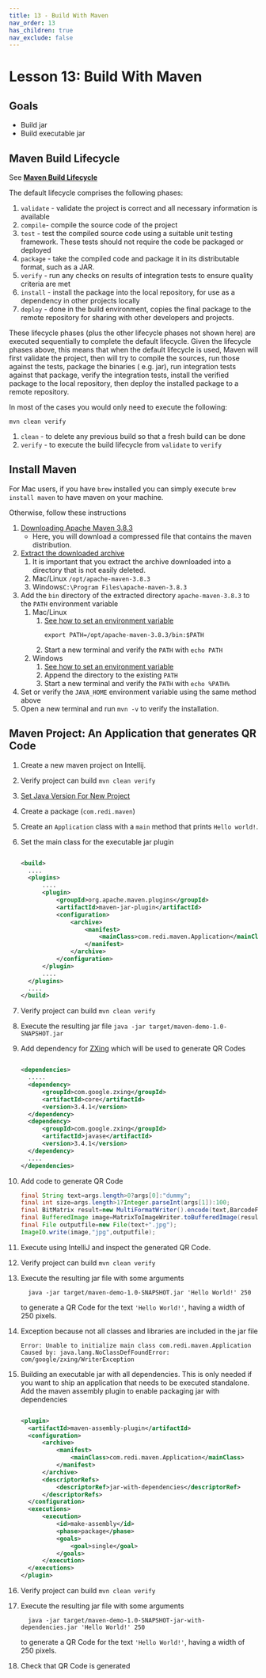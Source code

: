 ```yaml
---
title: 13 - Build With Maven
nav_order: 13
has_children: true
nav_exclude: false
---
```


# Lesson 13: Build With Maven

## Goals

- Build jar
- Build executable jar

## Maven Build Lifecycle

See [**Maven Build Lifecycle**](https://maven.apache.org/guides/introduction/introduction-to-the-lifecycle.html)

The default lifecycle comprises the following phases:

1. `validate` - validate the project is correct and all necessary information is available
2. `compile`- compile the source code of the project
3. `test` - test the compiled source code using a suitable unit testing framework. These tests should not require the
   code be packaged or deployed
4. `package` - take the compiled code and package it in its distributable format, such as a JAR.
5. `verify` - run any checks on results of integration tests to ensure quality criteria are met
6. `install` - install the package into the local repository, for use as a dependency in other projects locally
7. `deploy` - done in the build environment, copies the final package to the remote repository for sharing with other
   developers and projects.

These lifecycle phases (plus the other lifecycle phases not shown here) are executed sequentially to complete the
default lifecycle. Given the lifecycle phases above, this means that when the default lifecycle is used, Maven will
first validate the project, then will try to compile the sources, run those against the tests, package the binaries (
e.g. jar), run integration tests against that package, verify the integration tests, install the verified package to the
local repository, then deploy the installed package to a remote repository.

In most of the cases you would only need to execute the following:

```
mvn clean verify
```

1. `clean` - to delete any previous build so that a fresh build can be done
2. `verify` - to execute the build lifecycle from `validate` to `verify`

## Install Maven

For Mac users, if you have `brew` installed you can simply execute `brew install maven` to have maven on your machine.

Otherwise, follow these instructions

1. [Downloading Apache Maven 3.8.3](https://maven.apache.org/download.cgi)
    - Here, you will download a compressed file that contains the maven distribution.
2. [Extract the downloaded archive](https://maven.apache.org/install.html)
    1. It is important that you extract the archive downloaded into a directory that is not easily deleted.
    2. Mac/Linux `/opt/apache-maven-3.8.3`
    3. Windows`C:\Program Files\apache-maven-3.8.3`
3. Add the `bin` directory of the extracted directory `apache-maven-3.8.3` to the `PATH` environment variable
    1. Mac/Linux
        1. [See how to set an environment variable](https://stackoverflow.com/a/31546962)
            ```
            export PATH=/opt/apache-maven-3.8.3/bin:$PATH
            ```
        2. Start a new terminal and verify the `PATH` with `echo PATH`
    2. Windows
        1. [See how to set an environment variable](https://maven.apache.org/install.html#windows-tips)
        2. Append the directory to the existing `PATH`
        3. Start a new terminal and verify the `PATH` with `echo %PATH%`
4. Set or verify the `JAVA_HOME` environment variable using the same method above
5. Open a new terminal and run `mvn -v` to verify the installation.

## Maven Project: An Application that generates QR Code

1. Create a new maven project on Intellij.
2. Verify project can build `mvn clean verify`
3. [Set Java Version For New Project](https://maven.apache.org/plugins/maven-compiler-plugin/examples/set-compiler-source-and-target.html)
4. Create a package (`com.redi.maven`)
5. Create an `Application` class with a `main` method that prints `Hello world!`.
6. Set the main class for the executable jar plugin

      ```xml
    
    <build>
        ....
        <plugins>
            ....
            <plugin>
                <groupId>org.apache.maven.plugins</groupId>
                <artifactId>maven-jar-plugin</artifactId>
                <configuration>
                    <archive>
                        <manifest>
                            <mainClass>com.redi.maven.Application</mainClass>
                        </manifest>
                    </archive>
                </configuration>
            </plugin>
            ....
        </plugins>
        ....
    </build>
      ```

7. Verify project can build `mvn clean verify`
8. Execute the resulting jar file `java -jar target/maven-demo-1.0-SNAPSHOT.jar`
9. Add dependency for [ZXing](https://zxing.github.io/zxing/project-info.html) which will be used to generate QR Codes
    
      ```xml
    
    <dependencies>
        .....
        <dependency>
            <groupId>com.google.zxing</groupId>
            <artifactId>core</artifactId>
            <version>3.4.1</version>
        </dependency>
        <dependency>
            <groupId>com.google.zxing</groupId>
            <artifactId>javase</artifactId>
            <version>3.4.1</version>
        </dependency>
        ....
    </dependencies>
      ```

10. Add code to generate QR Code

      ```java
    final String text=args.length>0?args[0]:"dummy";
    final int size=args.length>1?Integer.parseInt(args[1]):100;
    final BitMatrix result=new MultiFormatWriter().encode(text,BarcodeFormat.QR_CODE,size,size,null);
    final BufferedImage image=MatrixToImageWriter.toBufferedImage(result);
    final File outputfile=new File(text+".jpg");
    ImageIO.write(image,"jpg",outputfile);
      ```

11. Execute using IntelliJ and inspect the generated QR Code.
12. Verify project can build `mvn clean verify`
13. Execute the resulting jar file with some arguments
      ```
        java -jar target/maven-demo-1.0-SNAPSHOT.jar 'Hello World!' 250
      ```
    to generate a QR Code for the text `'Hello World!'`, having a width of 250 pixels.

14. Exception because not all classes and libraries are included in the jar file
      ```
      Error: Unable to initialize main class com.redi.maven.Application
      Caused by: java.lang.NoClassDefFoundError: com/google/zxing/WriterException
      ```

15. Building an executable jar with all dependencies. This is only needed if you want to ship an application that needs
    to be executed standalone. Add the maven assembly plugin to enable packaging jar with dependencies
      ```xml
    
    <plugin>
        <artifactId>maven-assembly-plugin</artifactId>
        <configuration>
            <archive>
                <manifest>
                    <mainClass>com.redi.maven.Application</mainClass>
                </manifest>
            </archive>
            <descriptorRefs>
                <descriptorRef>jar-with-dependencies</descriptorRef>
            </descriptorRefs>
        </configuration>
        <executions>
            <execution>
                <id>make-assembly</id>
                <phase>package</phase>
                <goals>
                    <goal>single</goal>
                </goals>
            </execution>
        </executions>
    </plugin>
      ```

16. Verify project can build `mvn clean verify`
17. Execute the resulting jar file with some arguments
      ```
        java -jar target/maven-demo-1.0-SNAPSHOT-jar-with-dependencies.jar 'Hello World!' 250
      ```
    to generate a QR Code for the text `'Hello World!'`, having a width of 250 pixels.

18. Check that QR Code is generated
